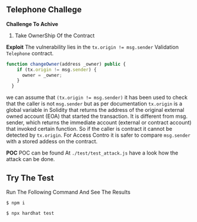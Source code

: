 ## Telephone Challege

**Challenge To Achive**
1. Take OwnerShip Of the Contract

**Exploit** The vulnerability lies in the `tx.origin != msg.sender` Validation `Telephone` contract. 

```javascript
function changeOwner(address _owner) public {
    if (tx.origin != msg.sender) {
      owner = _owner;
    }
  }
```

we can assume that `(tx.origin != msg.sender)` it has been used to check that the caller is not `msg.sender` but as per documentation 
`tx.origin` is a global variable in Solidity that returns the address of the original external owned account (EOA) that started the transaction. It is different from msg. sender, which returns the immediate account (external or contract account) that invoked certain function. So if the caller is contract it cannot be detected by `tx.origin`. For Access Contro it is safer to compare `msg.sender` with a stored addess on the contract.


**POC** POC can be found At `./test/test_attack.js` have a look how the attack can be done.

## Try The Test 

Run The Following Command And See The Results

```shell
$ npm i
```

```shell
$ npx hardhat test 
```

